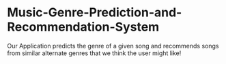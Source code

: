 # Music-Genre-Prediction-and-Recommendation-System
Our Application predicts the genre of a given song and recommends songs from similar alternate genres that we think the user might like!
